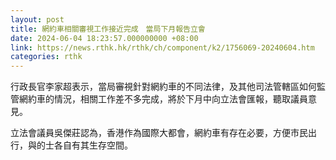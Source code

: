 ```yaml
---
layout: post
title: 網約車相關審視工作接近完成　當局下月報告立會
date: 2024-06-04 18:23:57.000000000 +08:00
link: https://news.rthk.hk/rthk/ch/component/k2/1756069-20240604.htm
categories: rthk
---
```


行政長官李家超表示，當局審視針對網約車的不同法律，及其他司法管轄區如何監管網約車的情況，相關工作差不多完成，將於下月中向立法會匯報，聽取議員意見。

立法會議員吳傑莊認為，香港作為國際大都會，網約車有存在必要，方便市民出行，與的士各自有其生存空間。
